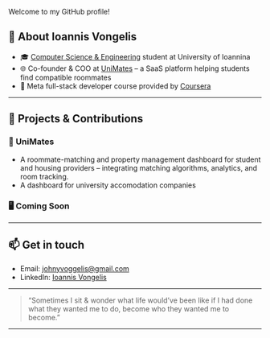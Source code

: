 
Welcome to my GitHub profile!

## 💼 About Ioannis Vongelis

- 🎓 [Computer Science & Engineering](https://www.cse.uoi.gr/?lang=en) student at University of Ioannina  
- 🌐 Co-founder & COO at [UniMates](https://www.unimates.net/) – a SaaS platform helping students find compatible roommates  
- 🧠 Meta full-stack developer course provided by [Coursera](https://www.coursera.org/courseraplus?utm_medium=sem&utm_source=gg&utm_campaign=b2c_emea_x_coursera_ftcof_courseraplus_cx_dr_bau_gg_sem_bd-ex_s1_en_m_hyb_24-10_x&campaignid=21836581617&adgroupid=351685084750&device=c&keyword=coursera&matchtype=e&network=g&devicemodel=&creativeid=1449957450621&assetgroupid=&targetid=kwd-36262515261&extensionid=&placement=&gad_source=1&gad_campaignid=21836581617&gbraid=0AAAAADdKX6bh_18A-mHXrIBYqafizyPD5&gclid=Cj0KCQjw2IDFBhDCARIsABDKOJ6-Bl6rexz89k6XgmJLCwM7gnmn46hZFYwihiz72FNtjoh-VEnla7waAhgsEALw_wcB)


---

## 🚀 Projects & Contributions

### 🔗 UniMates
- A roommate-matching and property management dashboard for student and housing providers – integrating matching algorithms, analytics, and room tracking.
- A dashboard for university accomodation companies 

### 🖥️  Coming Soon

---
## 📫 Get in touch

- Email: [johnyvoggelis@gmail.com](mailto:johnyvoggelis@gmail.com)  
- LinkedIn: [Ioannis Vongelis](https://www.linkedin.com/in/ioannis-voggelis-14095b325)  
---

> “Sometimes I sit & wonder what life would’ve been like if I had done what they wanted me to do, become who they wanted me to become.”

---

